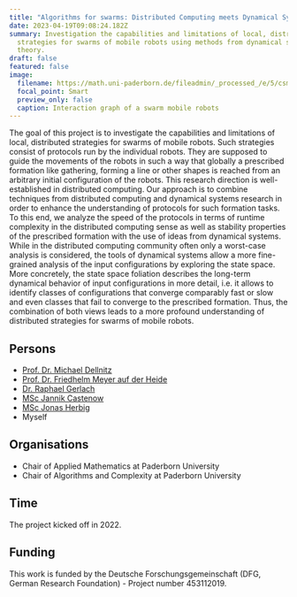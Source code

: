 ```yaml
---
title: "Algorithms for swarms: Distributed Computing meets Dynamical Systems"
date: 2023-04-19T09:08:24.182Z
summary: Investigation the capabilities and limitations of local, distributed
  strategies for swarms of mobile robots using methods from dynamical systems
  theory.
draft: false
featured: false
image:
  filename: https://math.uni-paderborn.de/fileadmin/_processed_/e/5/csm_gabriel_graph01-1_12de65a00b.png
  focal_point: Smart
  preview_only: false
  caption: Interaction graph of a swarm mobile robots
---
```

The goal of this project is to investigate the capabilities and limitations of local, distributed strategies for swarms of mobile robots. Such strategies consist of protocols run by the individual robots. They are supposed to guide the movements of the robots in such a way that globally a prescribed formation like gathering, forming a line or other shapes is reached from an arbitrary initial configuration of the robots. This research direction is well-established in distributed computing. Our approach is to combine techniques from distributed computing and dynamical systems research in order to enhance the understanding of protocols for such formation tasks. To this end, we analyze the speed of the protocols in terms of runtime complexity in the distributed computing sense as well as stability properties of the prescribed formation with the use of ideas from dynamical systems. While in the distributed computing community often only a worst-case analysis is considered, the tools of dynamical systems allow a more fine-grained analysis of the input configurations by exploring the state space. More concretely, the state space foliation describes the long-term dynamical behavior of input configurations in more detail, i.e. it allows to identify classes of configurations that converge comparably fast or slow and even classes that fail to converge to the prescribed formation. Thus, the combination of both views leads to a more profound understanding of distributed strategies for swarms of mobile robots.

## Persons

* [Prof. Dr. Michael Dellnitz](https://math.uni-paderborn.de/en/ag/chair-of-applied-mathematics)
* [Prof. Dr. Friedhelm Meyer auf der Heide](https://www.hni.uni-paderborn.de/alg/mitarbeiter/fmadh/)
* [Dr. Raphael Gerlach](https://www.uni-paderborn.de/en/person/32655)
* [MSc Jannik Castenow](https://www.hni.uni-paderborn.de/alg/mitarbeiter/jannikca/)
* [MSc Jonas Herbig](https://www.hni.uni-paderborn.de/en/algorithms-and-complexity/staff/152284822104275/)
* Myself

## Organisations

* Chair of Applied Mathematics at Paderborn University
* Chair of Algorithms and Complexity at Paderborn University

## Time

The project kicked off in 2022.

## Funding

This work is funded by the Deutsche Forschungsgemeinschaft (DFG, German Research Foundation) - Project number 453112019.